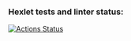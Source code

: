 ### Hexlet tests and linter status:
[![Actions Status](https://github.com/AlexanderIzmailov/frontend-project-11/workflows/hexlet-check/badge.svg)](https://github.com/AlexanderIzmailov/frontend-project-11/actions)